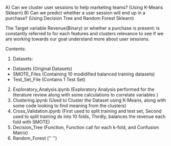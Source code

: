 A) Can we cluster user sessions to help marketing teams? (Using K-Means Sklearn)
B) Can we predict whether a user session will end up in a purchase? (Using Decision Tree and Random Forest Sklearn)

The Target variable Revenue(Binary) or whether a purchase is present: is constantly referred to for each features and clusters relevance to see if we are working towards our goal understand more about user sessions. 

Contents:
1. Datasets:
- Datasets (Original Datasets)
- SMOTE_Files (Containing 10 modidified balanced training datasets)
- Test_Set_File (Contains 1 Test Set)
2. Exploratory_Analysis.ipynb (Exploratory Analysis performed for the literature review along with some calculations to correlate variables )
3. Clustering.ipynb (Used to Cluster the Dataset using K-Means, along with some code looking to find meaning from the clusters)
4. Cross_Validation.ipynb (First used to split training and test set, Second used to split training ds into 10 folds, Thirdly, balances the revenue each fold with SMOTE)
5. Decision_Tree (Function, Function call for each k-fold, and Confusion Matrix)
6. Random_Forest ('' '')